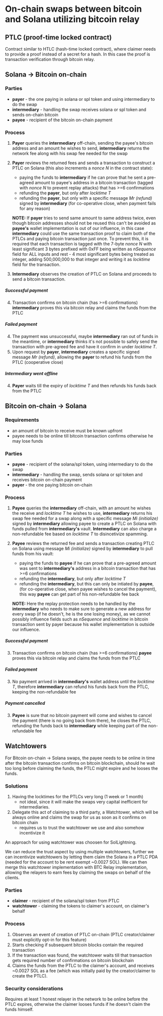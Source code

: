 # On-chain swaps between bitcoin and Solana utilizing bitcoin relay

## PTLC (proof-time locked contract)
Contract similar to HTLC (hash-time locked contract), where claimer needs to provide a proof instead of a secret for a hash. In this case the proof is transaction verification through bitcoin relay.



## Solana -> Bitcoin on-chain

### Parties
- **payer** - the one paying in solana or spl token and using intermediary to do the swap
- **intermediary** - handling the swap receives solana or spl token and sends on-chain bitcoin
- **payee** - recipient of the bitcoin on-chain payment

### Process
1. **Payer** queries the **intermediary** off-chain, sending the payee's bitcoin address and an amount he wishes to send, **intermediary** returns the network fee along with his swap fee needed for the swap
2. **Payer** reviews the returned fees and sends a transaction to construct a PTLC on Solana (this also increments a _nonce N_ in the contract state):
	- paying the funds to **intermediary** if he can prove that he sent a pre-agreed amount to payee's address in a bitcoin transaction (tagged with _nonce N_ to prevent replay attacks) that has >=6 confirmations
	- refunding the **payer**, but only after _locktime T_
	- refunding the **payer**, but only with a specific message _Mr (refund)_ signed by **intermediary** (for co-operative close, when payment fails for any reason)

	**NOTE:** If **payer** tries to send same amount to same address twice, even though bitcoin addresses should not be reused this can't be avoided as **payee's** wallet implementation is out of our influence, in this case **intermediary** could use the same transaction proof to claim both of the PTLCs and paying bitcoin transaction just once. To prevent this, it is required that each transaction is tagged with the 7-byte _nonce N_ with least significant 3 bytes prefixed with 0xFF being written as _nSequence_ field for ALL inputs and rest - 4 most significant bytes being treated as integer, adding 500,000,000 to that integer and writing it as _locktime_ field for the transaction.

3. **Intermediary** observes the creation of PTLC on Solana and proceeds to send a bitcoin transaction.

##### Successful payment
4. Transaction confirms on bitcoin chain (has >=6 confirmations) **intermediary** proves this via bitcoin relay and claims the funds from the PTLC

##### Failed payment
4. The payment was unsuccessful, maybe **intermediary** ran out of funds in the meantime, or **intermediary** thinks it's not possible to safely send the transaction with pre-agreed fee and have it confirm in under _locktime T_.
5. Upon request by **payer**, **intermediary** creates a specific signed message _Mr (refund)_, allowing the **payer** to refund his funds from the PTLC (cooperative close)

##### Intermediary went offline
4. **Payer** waits till the expiry of _locktime T_ and then refunds his funds back from the PTLC


## Bitcoin on-chain -> Solana

### Requirements
- an amount of bitcoin to receive must be known upfront
- payee needs to be online till bitcoin transaction confirms otherwise he may lose funds

### Parties
- **payee** - recipient of the solana/spl token, using intermediary to do the swap
- **intermediary** - handling the swap, sends solana or spl token and receives bitcoin on-chain payment
- **payer** - the one paying bitcoin on-chain

### Process
1. **Payee** queries the **intermediary** off-chain, with an amount he wishes the receive and _locktime T_ he wishes to use, **intermediary** returns his swap fee needed for a swap along with a specific message _Mi (initialize)_ signed by **intermediary** allowing payee to create a PTLC on Solana with funds pulled from **intermediary's** vault. **Intermediary** can also charge a non-refundable fee based on _locktime T_ to disincetivize spamming.
2. **Payee** reviews the returned fee and sends a transaction creating PTLC on Solana using message _Mi (initialize)_ signed by **intermediary** to pull funds from his vault:
	- paying the funds to **payee** if he can prove that a pre-agreed amount was sent to **intermediary's** address in a bitcoin transaction that has >=6 confirmations
	- refunding the **intermediary**, but only after _locktime T_
	- refunding the **intermediary**, but this can only be intiated by **payee**, (for co-operative close, when payee wishes to cancel the payment), this way **payee** can get part of his non-refundable fee back

	**NOTE:** Here the replay protection needs to be handled by the **intermediary** who needs to make sure to generate a new address for every swap (if he doesn't, he is the one losing money), as we cannot possibly influence fields such as _nSequence_ and _locktime_ in bitcoin transaction sent by payer because his wallet implementation is outside our influence.

##### Successful payment
3. Transaction confirms on bitcoin chain (has >=6 confirmations) **payee** proves this via bitcoin relay and claims the funds from the PTLC

##### Failed payment
3. No payment arrived in **intermediary's** wallet address until the _locktime T_, therefore **intermediary** can refund his funds back from the PTLC, keeping the non-refundable fee

##### Payment cancelled
3. **Payee** is sure that no bitcoin payment will come and wishes to cancel the payment (there is no going back from there), he closes the PTLC, refunding the funds back to **intermediary** while keeping part of the non-refundable fee


## Watchtowers
For Bitcoin on-chain -> Solana swaps, the payee needs to be online in time after the bitcoin transaction confirms on bitcoin blockchain, should he wait too long before claiming the funds, the PTLC might expire and he looses the funds.
### Solutions
1. Having the locktimes for the PTLCs very long (1 week or 1 month)
    - not ideal, since it will make the swaps very capital inefficient for intermediaries.
2. Delegate this act of claiming to a third party, a Watchtower, which will be always online and claims the swap for us as soon as it confirms on bitcoin chain
    - requires us to trust the watchtower we use and also somehow incentivize it

An approach for using watchtower was choosen for SolLightning.

We can reduce the trust aspect by using multiple watchtowers, further we can incentivize watchtowers by letting them claim the Solana in a PTLC PDA (needed for the account to be rent exempt \~0.0027 SOL). We can then merge this watchtower implementation with BTC Relay implementation, allowing the relayers to earn fees by claiming the swaps on behalf of the clients.


### Parties
- **claimer** - recipient of the solana/spl token from PTLC
- **watchtower** - claiming the tokens to claimer's account, on claimer's behalf

### Process
1. Observes an event of creation of PTLC on-chain (PTLC creator/claimer must explicitly opt-in for this feature)
2. Starts checking if subsequent bitcoin blocks contain the required transaction
3. If the transaction was found, the watchtower waits till that transaction gets required number of confirmations on bitcoin blockchain
4. Claims the funds from the PTLC to the claimer's account, and receives \~0.0027 SOL as a fee (which was initially paid by the creator/claimer to create the PTLC).

### Security considerations
Requires at least 1 honest relayer in the network to be online before the PTLC expires, otherwise the claimer looses funds if he doesn't claim the funds himself.
